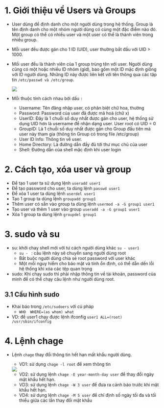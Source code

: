 # 1. Giới thiệu về Users và Groups
- User dùng để định danh cho một người dùng trong hệ thống. Group là tên định danh cho một nhóm người dùng có cùng một đặc điểm nào đó. Một group có thể có nhiều user và một user có thể là thành viên trong nhiều group.
- Mỗi user đều được gán cho 1 ID (UID), user thường bắt đầu với UID > 1000.
- Mối user đều là thành viên của 1 group trùng tên với user.
Người dùng cũng có một hoặc nhiều ID nhóm (gid), bao gồm một ID mặc định giống với ID người dùng. Những ID này được liên kết với tên thông qua các tập tin `/etc/passwd và /etc/group`.

   <img src="https://i.imgur.com/l2OUG7u.png">

- Mỗi thuộc tính cách nhau bởi dấu `:`
   - Username: Tên đăng nhập user, có phân biệt chữ hoa, thường
   - Password: Password của user đã được mã hoá (chữ x)
   - UserID: Đây là 1 chuỗi số duy nhất được gán cho user, hệ thống sử dụng UID hơn là username để nhận dạng user. User root có UID = 0
   - GroupID: Là 1 chuỗi số duy nhất được gán cho Group đầu tiên mà user này tham gia (thông tin Group có trong file /etc/group)
   - User ID Info: Thông tin về user.
   - Home Directory: Là đường dẫn đầy đủ tới thư mục chủ của user
   - Shell: Đường dẫn của shell mặc định khi user login
# 2. Cách tạo, xóa user và group
- Để tạo 1 user ta sử dụng lệnh `useradd user1`
- Để tạo password cho user, ta dùng lệnh `passwd user1`
- Để xóa 1 user ta dùng lệnh `userdel user1`
- Tạo 1 group ta dùng lệnh `groupadd group1`
- Thêm user có sẵn vào group ta dùng lệnh `usermod -a -G group1 user1`
- Tạo user và thêm 1 user vào group `useradd -a -G group1 user1`
- Xóa 1 group ta dùng lệnh `groupdel group1`

# 3. sudo và su
- su: khởi chaỵ shell mới với tư cách người dùng khác `su - user1`
   - `su - ` : câu lệnh này sẽ chuyển sang người dùng root
   - Bắt buộc người dùng chia sẻ root password với user khác
   - Một mối nguy hiểm cho bảo mật và tính ổn định, có thể dẫn dến lỗi hệ thống khi xóa các tệp quan trọng
- sudo: Khi chạy sudo thì phải nhập thông tin về tài khoản, password của mình để có thể chạy câu lệnh như người dùng root.
## 3.1 Cấu hình sudo
- Khai báo trong `/etc/sudoers` với cú pháp
   - `WHO  WHERE=(as whom) what`
- VD: để user1 chạy được lệnh ifconfig `user1 ALL=(root) /usr/sbin/ifconfig`
# 4. Lệnh chage
- Lệnh `chage` thay đổi thông tin hết hạn mất khẩu người dùng.
  - VD1: sử dụng `chage -l root` để xem thông tin
  
   <img src="https://i.imgur.com/OwDwRhI.png">
   
  - VD2: sử dụng lệnh `chage -E year-month-day user` để thay đổi ngày mật khẩu hết hạn.
  - VD3: sử dụng lệnh `chage -W 3 user` để đưa ra cảnh báo trước khi mật khẩu hết hạn.
  - VD4: sử dụng lệnh `chage -M 5 user` để chỉ định số ngày tối đa và tối thiểu giữa các lần thay đổi mật khẩu
  
  
